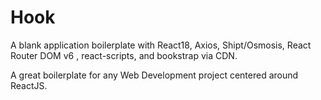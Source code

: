 # Hook 

A blank application boilerplate with React18, Axios, Shipt/Osmosis,
React Router DOM v6 , react-scripts, and bookstrap via CDN.

A great boilerplate for any Web Development project centered around
ReactJS.